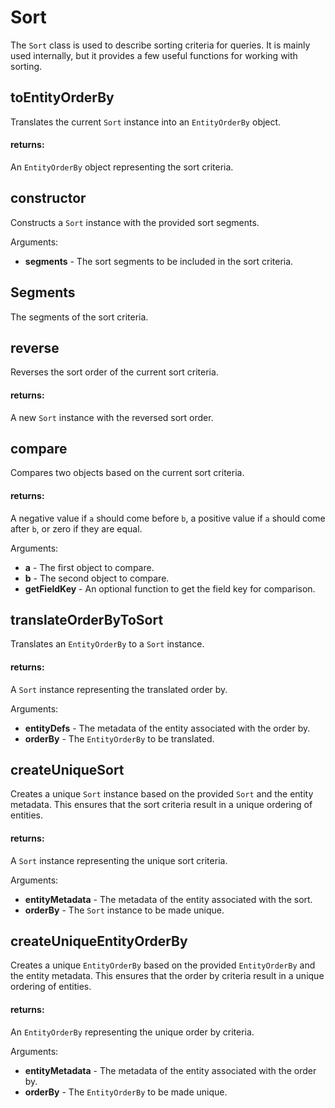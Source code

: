 # Sort

The `Sort` class is used to describe sorting criteria for queries. It is mainly used internally,
but it provides a few useful functions for working with sorting.

## toEntityOrderBy

Translates the current `Sort` instance into an `EntityOrderBy` object.

#### returns:

An `EntityOrderBy` object representing the sort criteria.

## constructor

Constructs a `Sort` instance with the provided sort segments.

Arguments:

- **segments** - The sort segments to be included in the sort criteria.

## Segments

The segments of the sort criteria.

## reverse

Reverses the sort order of the current sort criteria.

#### returns:

A new `Sort` instance with the reversed sort order.

## compare

Compares two objects based on the current sort criteria.

#### returns:

A negative value if `a` should come before `b`, a positive value if `a` should come after `b`, or zero if they are equal.

Arguments:

- **a** - The first object to compare.
- **b** - The second object to compare.
- **getFieldKey** - An optional function to get the field key for comparison.

## translateOrderByToSort

Translates an `EntityOrderBy` to a `Sort` instance.

#### returns:

A `Sort` instance representing the translated order by.

Arguments:

- **entityDefs** - The metadata of the entity associated with the order by.
- **orderBy** - The `EntityOrderBy` to be translated.

## createUniqueSort

Creates a unique `Sort` instance based on the provided `Sort` and the entity metadata.
This ensures that the sort criteria result in a unique ordering of entities.

#### returns:

A `Sort` instance representing the unique sort criteria.

Arguments:

- **entityMetadata** - The metadata of the entity associated with the sort.
- **orderBy** - The `Sort` instance to be made unique.

## createUniqueEntityOrderBy

Creates a unique `EntityOrderBy` based on the provided `EntityOrderBy` and the entity metadata.
This ensures that the order by criteria result in a unique ordering of entities.

#### returns:

An `EntityOrderBy` representing the unique order by criteria.

Arguments:

- **entityMetadata** - The metadata of the entity associated with the order by.
- **orderBy** - The `EntityOrderBy` to be made unique.
